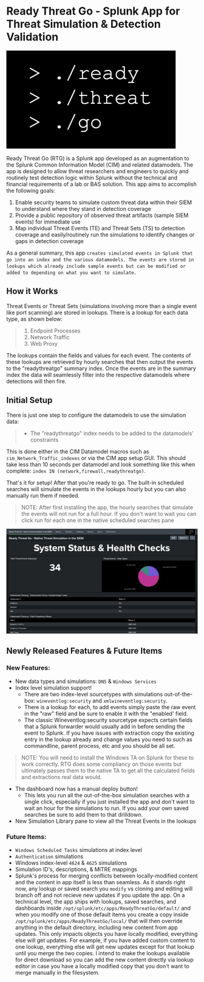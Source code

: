# Ready Threat Go - Splunk App for Threat Simulation & Detection Validation
![Alt text](Logo.png)

Ready Threat Go (RTG) is a Splunk app developed as an augmentation to the Splunk Common Information Model (CIM) and related datamodels. The app is designed to allow threat researchers and engineers to quickly and routinely test detection logic within Splunk without the technical and financial requirements of a lab or BAS solution. This app aims to accomplish the following goals:

1. Enable security teams to simulate custom threat data within their SIEM to understand where they stand in detection coverage
2. Provide a public repository of observed threat artifacts (sample SIEM events) for immediate use
3. Map individual Threat Events (TE) and Threat Sets (TS) to detection coverage and easily/routinely run the simulations to identify changes or gaps in detection coverage

As a general summary, this app `creates simulated events in Splunk that go into an index and the various datamodels. The events are stored in lookups which already include sample events but can be modified or added to depending on what you want to simulate.`

## How it Works
Threat Events or Threat Sets (simulations involving more than a single event like port scanning) are stored in lookups. There is a lookup for each data type, as shown below:
> 1. Endpoint Processes
> 2. Network Traffic
> 3. Web Proxy

The lookups contain the fields and values for each event. The contents of these lookups are retrieved by hourly searches that then output the events to the "readythreatgo" summary index. Once the events are in the summary index the data will seamlessly filter into the respective datamodels where detections will then fire. 

## Initial Setup
There is just one step to configure the datamodels to use the simulation data:
> * The "readythreatgo" index needs to be added to the datamodels' constraints

This is done either in the CIM Datamodel macros such as `cim_Network_Traffic_indexes` or via the CIM app setup GUI. This should take less than 10 seconds per datamodel and look something like this when complete: `index IN (network,firewall,readythreatgo)`.

That's it for setup! After that you're ready to go. The built-in scheduled searches will simulate the events in the lookups hourly but you can also manually run them if needed.

> NOTE: After first installing the app, the hourly searches that simulate the events will not run for a full hour. If you don't want to wait you can click run for each one in the native scheduled searches pane

![Alt text](Dashboard%20Demo.png)

## Newly Released Features & Future Items
### New Features:
* New data types and simulations: `DNS` & `Windows Services`
* Index level simulation support!
   * There are two index-level sourcetypes with simulations out-of-the-box: `wineventlog:security` and `xmlwineventlog:security`. 
   * There is a lookup for each, to add events simply paste the raw event in the "raw" field and be sure to enable it with the "enabled' field.
   * The classic Wineventlog:security sourcetype expects certain fields that a Splunk forwarder would usually add in before sending the event to Splunk. If you have issues with extraction copy the existing entry in the lookup already and change values you need to such as commandline, parent process, etc and you should be all set.
> NOTE: You will need to install the Windows TA on Splunk for these to work correctly. RTG does some compliancy on those events but ultimately passes them to the native TA to get all the calculated fields and extractions real data would. 
* The dashboard now has a manual deploy button!
   * This lets you run all the out-of-the-box simulation searches with a single click, especially if you just installed the app and don't want to wait an hour for the simulations to run. If you add your own saved searches be sure to add them to that drilldown.
* New Simulation Library pane to view all the Threat Events in the lookups 

### Future Items:
* `Windows Scheduled Tasks` simulations at index level
* `Authentication` simulations
* Windows index-level `4624` & `4625` simulations
* Simulation ID's, descriptions, & MITRE mappings
* Splunk's process for merging conflicts between locally-modified content and the content in app itself is less than seamless. As it stands right now, any lookup or saved search you `modify` vs cloning and editing will branch off and not recieve new updates if you update the app. On a technical level, the app ships with lookups, saved searches, and dashboards inside `/opt/splunk/etc/apps/ReadyThreatGo/default/` and when you modify one of those default items you create a copy inside `/opt/splunk/etc/apps/ReadyThreatGo/local/` that will then override anything in the default directory, including new content from app updates. This only impacts objects you have locally modified, everything else will get updates. For example, if you have added custom content to one lookup, everything else will get new updates except for that lookup until you merge the two copies. I intend to make the lookups available for direct download so you can add the new content directly via lookup editor in case you have a locally modified copy that you don't want to merge manually in the filesystem.


